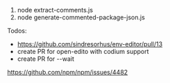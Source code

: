 
1. node extract-comments.js
2. node generate-commented-package-json.js


Todos:
- https://github.com/sindresorhus/env-editor/pull/13
- create PR for open-edito with codium support
- create PR for --wait


https://github.com/npm/npm/issues/4482